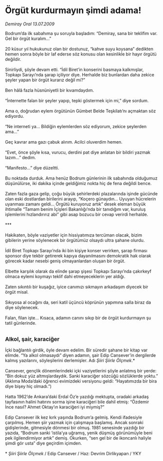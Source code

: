 # Örgüt kurdurmayın şimdi adama!

*Demiray Oral 13.07.2009*

<div class="taraf_structure_2col_1zq">
<div class="margen_n">



 <p>Bodrum’da ilk sabahıma şu soruyla başladım: “Demiray, sana bir teklifim var. Gel bir örgüt kuralım...” <br/><br/>20 küsur yıl hukukunuz olan bir dostunuz, “kahve suyu koysana” dedikten hemen sonra böyle bir laf ederse söz konusu olan kesinlikle bir hayır örgütü değildir. <br/><br/>Sinirliydi, şöyle devam etti. “İdil Biret’in konserini basmaya kalkmışlar, Topkapı Sarayı’nda şarap içiliyor diye. Herhalde biz bunlardan daha zekice şeyler yapan bir örgüt kurarız değil mi?” <br/><br/>Ben hâlâ fazla hüsnüniyetli bir kıvamdaydım. <br/><br/>“İnternette falan bir şeyler yapıp, tepki göstermek için mi,” diye sordum. <br/><br/>Ama o, doğrudan eylem örgütünün Gümbet Belde Teşkilatı’nı açmaktan söz ediyordu. <br/><br/>“Ne interneti ya... Bildiğin eylemlerden söz ediyorum, zekice şeylerden ama...” <br/><br/>Geç kavrar ama gazı çabuk alırım. Acilci oluverdim hemen. <br/><br/>“Evet, önce şöyle kısa, vurucu, derdini pat diye anlatan bir bildiri yazmak lazım...” dedim. <br/><br/>“Manifesto...” diye düzeltti. <br/><br/>Bu noktada durduk. Ama henüz Bodrum günlerinin ilk sabahında olduğumuz düşünülürse, iki dakika içinde geldiğimiz nokta hiç de fena değildi bence. <br/><br/>Zaten fazla gaza gelip, çoğu büyük şehirlerdeki plazalarında işinde gücünde olan eski dostlardan birilerini arayıp, “Koçero günaydın... Uyuyan hücrelerin uyanması zamanı geldi... Örgütü kuruyoruz artık” desek eleman büyük ihtimalle “Tamam benim İçişleri Bakanlığı’nda bir tanıdığım var, kuruluş işlemlerini hızlandırırız abi” gibi asap bozucu bir cevap verirdi herhalde. <br/><br/>*** <br/><br/>Hakikaten, böyle vaziyetler için hissiyatımıza tercüman olacak, bizim gibilerin yerine söylenecek bir örgütümüz olsaydı ultra şahane olurdu. <br/><br/>İdil Biret Topkapı Sarayı’nda iki bin kişiye konser verirken, şarap firması sponsor diye tekbir getirerek kapıya dayanılmasını demokratik hak olarak görecek kadar nesebi geniş olmayanlardan oluşan bir örgüt. <br/><br/>Elbette karşılık olarak da elinde şarap şişesi Topkapı Sarayı’nda çakırkeyf olmaca eylemi koymayı teklif dahi etmeyeceklerin yer aldığı. <br/><br/>Zaten sıkıntılı bir kuşağız, iyice canımızı sıkmayın arkadaşım diyecek bir örgüt misal. <br/><br/>Sıkıyosa al ocağını da, seri katil üçüncü köprünün yapımına salla biraz da diye söylenecek. <br/><br/>Falan, filan işte... Kısaca, adamın canını sıkıp bir de örgüt kurdurmayın şu tatil günlerinde. <br/><br/><br/><font size="4"><strong>Alkol, şair, karaciğer <br/></strong></font><br/>İçki bağlantılı girdik, öyle devam edelim. Bir süredir şahane bir kitap var elimde. “Ya alkol olmasaydı” diyen adamın, şair Edip Cansever’in dergilerde kalmış yazılarını, söyleşilerini derlemişler. Adı <i>Şiiri Şiirle Ölçmek</i>.* <br/><br/>Cansever, gençlik dönemlerindeki içki vaziyetlerini şöyle anlatmış bir yerde: “Bin dokuz yüz altmışlardaydık. Sanki karaciğer sözcüğü sözlüklerde yoktu.” (Aklıma Moda’daki öğrenci evimizdeki versiyonu geldi: “Hayatımızda bir bira diye bişey hiç olmadı.”) <br/><br/>Hatta 1962’de Ankara’daki Erdal Öz’e yazdığı mektupta, oradaki arkadaş tayfasının halini hatırını sorma işine karaciğeri bile dahil etmiş: “Özdemir İnce nasıl? Ahmet Oktay’ın karaciğeri iyi miymiş?” <br/><br/>Edip Cansever ilk kez kırk yaşında Bodrum’a gelmiş. Kendi ifadesiyle çarpılmış. Hemen şiir yazmak için çalışmaya başlamış. Ancak sonraki gidişlerinde, gitmesiyle dönmesi bir olmuş. 1981 senesinde yazdığı bir yazıda, “Bodrum sanki ‘istila’ya uğramış, yenik düşmüş görünümüyle beni pek ilgilendirmiyor artık” demiş. Okurken, “sen gel bir de ikoncanlı haliyle şimdi gör usta” diye geçirdim içimden. <br/><br/>* <i>Şiiri Şiirle Ölçmek</i> / Edip Cansever / Haz: Devrim Dirlikyapan / YKY</p>
<br/>
<br/>
<br/>



<br/>


<div id="taraf_not">
</div>

</div>


</div>
